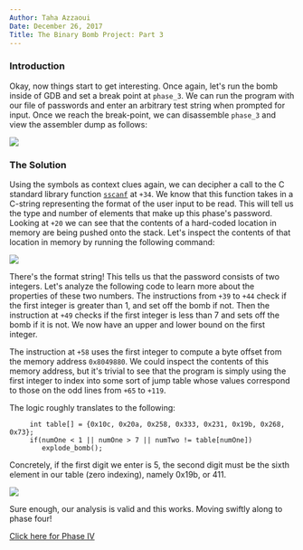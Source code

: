 ```yaml
---
Author: Taha Azzaoui
Date: December 26, 2017 
Title: The Binary Bomb Project: Part 3 
---
```


### Introduction

Okay, now things start to get interesting. Once again, let\'s run the
bomb inside of GDB and set a break point at `phase_3`. We can run the
program with our file of passwords and enter an arbitrary test string
when prompted for input. Once we reach the break-point, we can
disassemble `phase_3` and view the assembler dump as follows:


![](images/binary3_1.png)

### The Solution

Using the symbols as context clues again, we can decipher a call to the
C standard library function
[`sscanf`](http://www.cplusplus.com/reference/cstdio/sscanf/) at `+34`.
We know that this function takes in a C-string representing the format
of the user input to be read. This will tell us the type and number of
elements that make up this phase\'s password. Looking at `+20` we can
see that the contents of a hard-coded location in memory are being
pushed onto the stack. Let\'s inspect the contents of that location in
memory by running the following command:

![](images/binary3_2.png)

There\'s the format string! This tells us that the password consists of
two integers. Let\'s analyze the following code to learn more about the
properties of these two numbers. The instructions from `+39` to `+44`
check if the first integer is greater than 1, and set off the bomb if
not. Then the instruction at `+49` checks if the first integer is less
than 7 and sets off the bomb if it is not. We now have an upper and
lower bound on the first integer.

The instruction at `+58` uses the first integer to compute a byte offset
from the memory address `0x8049880`. We could inspect the contents of
this memory address, but it\'s trivial to see that the program is simply
using the first integer to index into some sort of jump table whose
values correspond to those on the odd lines from `+65` to `+119`.

The logic roughly translates to the following:

         int table[] = {0x10c, 0x20a, 0x258, 0x333, 0x231, 0x19b, 0x268, 0x73};
         if(numOne < 1 || numOne > 7 || numTwo != table[numOne])
            explode_bomb();

Concretely, if the first digit we enter is 5, the second digit must be
the sixth element in our table (zero indexing), namely 0x19b, or 411.

![](images/binary3_3.png)

Sure enough, our analysis is valid and this works. Moving swiftly along
to phase four!

[Click here for Phase IV](https://tahaazzaoui.com/blog/binary_bomb_4.html)
